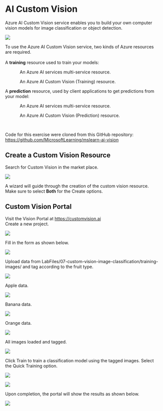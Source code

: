 # AI Custom Vision

Azure AI Custom Vision service enables you to build your own computer vision models for image classification or object detection.

<p><img src="https://github.com/tipros/Portfolio/blob/main/Projects/Azure/Images/Vision/image-classification.png"/></p>

To use the Azure AI Custom Vision service, two kinds of Azure resources are required.
</br>
</br>
A <b>training</b> resource used to train your models:
<ol>
<ul>An Azure AI services multi-service resource.</ul>
<ul>An Azure AI Custom Vision (Training) resource.</ul>
</ol>
A <b>prediction</b> resource, used by client applications to get predictions from your model:
<ol>
<ul>An Azure AI services multi-service resource.</ul>
<ul>An Azure AI Custom Vision (Prediction) resource.</ul>
</ol>
</br>

Code for this exercise were cloned from this GitHub repository: https://github.com/MicrosoftLearning/mslearn-ai-vision

## Create a Custom Vision Resource
Search for Custom Vision in the market place.
<p><img src="https://github.com/tipros/Portfolio/blob/main/Projects/Azure/Images/Vision/customvisionmarket.png"/></p>
A wizard will guide through the creation of the custom vision resource. Make sure to select <b>Both</b> for the Create options.

## Custom Vision Portal
Visit the Vision Portal at https://customvision.ai
</br>
Create a new project.
<p><img src="https://github.com/tipros/Portfolio/blob/main/Projects/Azure/Images/Vision/customvisionhome.png"/></p>
Fill in the form as shown below.
<p><img src="https://github.com/tipros/Portfolio/blob/main/Projects/Azure/Images/Vision/customvisionprojectform.png"/></p>
Upload data from LabFiles/07-custom-vision-image-classification/training-images/ and tag according to the fruit type.
<p><img src="https://github.com/tipros/Portfolio/blob/main/Projects/Azure/Images/Vision/customvisionprojectworkspace.png"/></p>
Apple data.
<p><img src="https://github.com/tipros/Portfolio/blob/main/Projects/Azure/Images/Vision/customvisiondataapples.jpg"/></p>
Banana data.
<p><img src="https://github.com/tipros/Portfolio/blob/main/Projects/Azure/Images/Vision/customvisiondatabanana.png"/></p>
Orange data.
<p><img src="https://github.com/tipros/Portfolio/blob/main/Projects/Azure/Images/Vision/customvisiondataorange.png"/></p>
All images loaded and tagged.
<p><img src="https://github.com/tipros/Portfolio/blob/main/Projects/Azure/Images/Vision/customvisiondataloaded.jpg"/></p>
Click Train to train a classification model using the tagged images. Select the Quick Training option.
<p><img src="https://github.com/tipros/Portfolio/blob/main/Projects/Azure/Images/Vision/customvisionprojecttrain.png"/></p>
<p><img src="https://github.com/tipros/Portfolio/blob/main/Projects/Azure/Images/Vision/customvisionprojecttraining.png"/></p>
Upon completion, the portal will show the results as shown below.
<p><img src="https://github.com/tipros/Portfolio/blob/main/Projects/Azure/Images/Vision/customvisionprojecttrainingdone.png"/></p>
<p><img src=""/></p>
<p><img src=""/></p>
<p><img src=""/></p>
<p><img src=""/></p>
<p><img src=""/></p>
<p><img src=""/></p>
<p><img src=""/></p>
<p><img src=""/></p>
<p><img src=""/></p>
<p><img src=""/></p>
<p><img src=""/></p>
<p><img src=""/></p>
<p><img src=""/></p>
<p><img src=""/></p>
<p><img src=""/></p>
<p><img src=""/></p>
<p><img src=""/></p>
<p><img src=""/></p>
<p><img src=""/></p>
<p><img src=""/></p>
<p><img src=""/></p>
